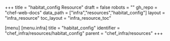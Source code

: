 +++
title = "habitat_config Resource"
draft = false
robots = ""
gh_repo = "chef-web-docs"
data_path = ["infra","resources","habitat_config"]
layout = "infra_resource"
toc_layout = "infra_resource_toc"

[menu]
  [menu.infra]
    title = "habitat_config"
    identifier = "chef_infra/resources/habitat_config"
    parent = "chef_infra/resources"
+++

<!-- The contents of this page are automatically generated from the habitat_config.yaml file in the data/infra/resources directory. -->
<!-- To suggest a change, edit the https://github.com/chef/chef/blob/main/lib/chef/resource/habitat_config.rb file and submit a pull request to the https://github.com/chef/chef repository. -->
<!-- markdownlint-disable-file -->
